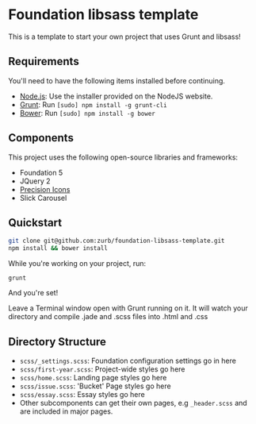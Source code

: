 # Foundation libsass template

This is a template to start your own project that uses Grunt and libsass!

## Requirements

You'll need to have the following items installed before continuing.

  * [Node.js](http://nodejs.org): Use the installer provided on the NodeJS website.
  * [Grunt](http://gruntjs.com/): Run `[sudo] npm install -g grunt-cli`
  * [Bower](http://bower.io): Run `[sudo] npm install -g bower`

## Components

This project uses the following open-source libraries and frameworks:

  * Foundation 5
  * JQuery 2
  * [Precision Icons](http://tomswebspace.com/round-social-media-icons)
  * Slick Carousel

## Quickstart

```bash
git clone git@github.com:zurb/foundation-libsass-template.git
npm install && bower install
```

While you're working on your project, run:

`grunt`

And you're set!

Leave a Terminal window open with Grunt running on it.  It will watch your directory and compile .jade and .scss files into .html and .css

## Directory Structure

  * `scss/_settings.scss`: Foundation configuration settings go in here
  * `scss/first-year.scss`: Project-wide styles go here
  * `scss/home.scss`: Landing page styles go here
  * `scss/issue.scss`: 'Bucket' Page styles go here
  * `scss/essay.scss`: Essay styles go here
  * Other subcomponents can get their own pages, e.g `_header.scss` and are included in major pages.
